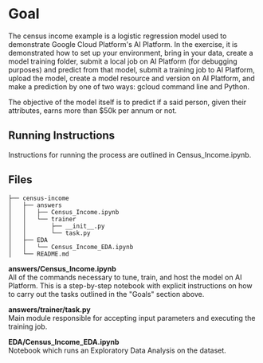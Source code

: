 # Goal

The census income example is a logistic regression model used to demonstrate Google Cloud Platform's AI Platform. In the exercise, it is demonstrated how to set up your environment, bring in your data, create a model training folder, submit a local job on AI Platform (for debugging purposes) and predict from that model, submit a training job to AI Platform, upload the model, create a model resource and version on AI Platform, and make a prediction by one of two ways: gcloud command line and Python.

The objective of the model itself is to predict if a said person, given their attributes, earns more than $50k per annum or not.

## Running Instructions
Instructions for running the process are outlined in Census_Income.ipynb.

## Files
```
├── census-income
│   ├── answers
│   │   ├── Census_Income.ipynb
│   │   └── trainer
│   │       ├── __init__.py
│   │       └── task.py
│   ├── EDA
│   │   └── Census_Income_EDA.ipynb
│   └── README.md
```

**answers/Census_Income.ipynb**
<br>
All of the commands necessary to tune, train, and host the model on AI Platform. This is a step-by-step notebook with explicit instructions on how to carry out the tasks outlined in the "Goals" section above.

**answers/trainer/task.py**
<br>
Main module responsible for accepting input parameters and executing the training job.

**EDA/Census_Income_EDA.ipynb**
<br>
Notebook which runs an Exploratory Data Analysis on the dataset.